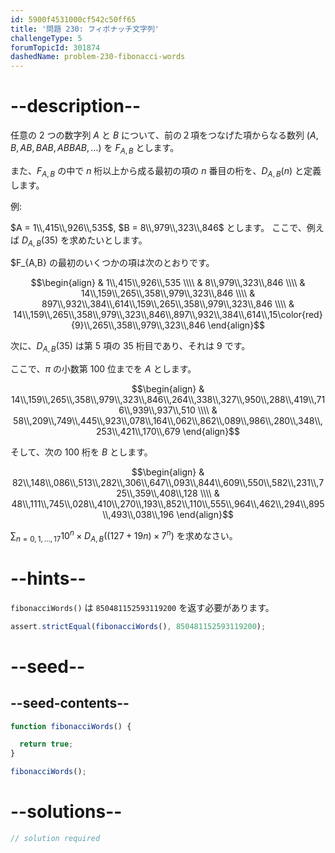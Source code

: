 ```yaml
---
id: 5900f4531000cf542c50ff65
title: '問題 230: フィボナッチ文字列'
challengeType: 5
forumTopicId: 301874
dashedName: problem-230-fibonacci-words
---
```


# --description--

任意の 2 つの数字列 $A$ と $B$ について、前の２項をつなげた項からなる数列 ($A, B, AB, BAB, ABBAB, \ldots$) を $F_{A,B}$ とします。

また、$F_{A,B}$ の中で $n$ 桁以上から成る最初の項の $n$ 番目の桁を、$D_{A,B}(n)$ と定義します。

例:

$A = 1\\,415\\,926\\,535$, $B = 8\\,979\\,323\\,846$ とします。 ここで、例えば $D_{A,B}(35)$ を求めたいとします。

$F_{A,B} の最初のいくつかの項は次のとおりです。

$$\begin{align}   & 1\\,415\\,926\\,535 \\\\
  & 8\\,979\\,323\\,846 \\\\   & 14\\,159\\,265\\,358\\,979\\,323\\,846 \\\\
  & 897\\,932\\,384\\,614\\,159\\,265\\,358\\,979\\,323\\,846 \\\\ & 14\\,159\\,265\\,358\\,979\\,323\\,846\\,897\\,932\\,384\\,614\\,15\color{red}{9}\\,265\\,358\\,979\\,323\\,846 \end{align}$$

次に、$D_{A,B}(35)$ は第 5 項の ${35}$ 桁目であり、それは 9 です。

ここで、$π$ の小数第 100 位までを $A$ とします。

$$\begin{align}   & 14\\,159\\,265\\,358\\,979\\,323\\,846\\,264\\,338\\,327\\,950\\,288\\,419\\,716\\,939\\,937\\,510 \\\\
  & 58\\,209\\,749\\,445\\,923\\,078\\,164\\,062\\,862\\,089\\,986\\,280\\,348\\,253\\,421\\,170\\,679 \end{align}$$

そして、次の 100 桁を $B$ とします。

$$\begin{align}   & 82\\,148\\,086\\,513\\,282\\,306\\,647\\,093\\,844\\,609\\,550\\,582\\,231\\,725\\,359\\,408\\,128 \\\\
  & 48\\,111\\,745\\,028\\,410\\,270\\,193\\,852\\,110\\,555\\,964\\,462\\,294\\,895\\,493\\,038\\,196 \end{align}$$

$\sum_{n = 0, 1, \ldots, 17} {10}^n × D_{A,B}((127 + 19n) × 7^n)$ を求めなさい。

# --hints--

`fibonacciWords()` は `850481152593119200` を返す必要があります。

```js
assert.strictEqual(fibonacciWords(), 850481152593119200);
```

# --seed--

## --seed-contents--

```js
function fibonacciWords() {

  return true;
}

fibonacciWords();
```

# --solutions--

```js
// solution required
```
